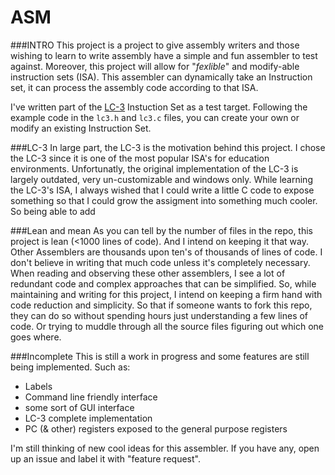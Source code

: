 ASM
===========

###INTRO
This project is a project to give assembly writers and those wishing to learn to write assembly have a simple and fun assembler to test against. Moreover, this project will allow for "*fexlible*" and modify-able instruction sets (ISA). This assembler can dynamically take an Instruction set, it can process the assembly code according to that ISA.

I've written part of the [LC-3](https://en.wikipedia.org/wiki/LC3) Instuction Set as a test target. Following the example code in the `lc3.h` and `lc3.c` files, you can create your own or modify an existing Instruction Set. 


###LC-3
In large part, the LC-3 is the motivation behind this project. I chose the LC-3 since it is one of the most popular ISA's for education environments. Unfortunatly, the original implementation of the LC-3 is largely outdated, very un-customizable and windows only. While learning the LC-3's ISA, I always wished that I could write a little C code to expose something so that I could grow the assigment into something much cooler. So being able to add

###Lean and mean
As you can tell by the number of files in the repo, this project is lean (<1000 lines of code). And I intend on keeping it that way. Other Assemblers are thousands upon ten's of thousands of lines of code. I don't believe in writing that much code unless it's completely necessary. When reading and observing these other assemblers, I see a lot of redundant code and complex approaches that can be simplified. So, while maintaining and writing for this project, I intend on keeping a firm hand with code reduction and simplicity. So that if someone wants to fork this repo, they can do so without spending hours just understanding a few lines of code. Or trying to muddle through all the source files figuring out which one goes where.

###Incomplete
This is still a work in progress and some features are still being implemented. Such as:

- Labels
- Command line friendly interface
- some sort of GUI interface
- LC-3 complete implementation
- PC (& other) registers exposed to the general purpose registers

I'm still thinking of new cool ideas for this assembler. If you have any, open up an issue and label it with "feature request".
